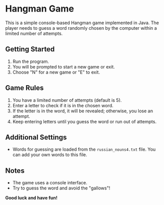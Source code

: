 # Hangman Game

This is a simple console-based Hangman game implemented in Java. The player needs to guess a word randomly chosen by the computer within a limited number of attempts.

## Getting Started

1. Run the program.
2. You will be prompted to start a new game or exit.
3. Choose "N" for a new game or "E" to exit.

## Game Rules

1. You have a limited number of attempts (default is 5).
2. Enter a letter to check if it is in the chosen word.
3. If the letter is in the word, it will be revealed; otherwise, you lose an attempt.
4. Keep entering letters until you guess the word or run out of attempts.

## Additional Settings

- Words for guessing are loaded from the `russian_nouns4.txt` file. You can add your own words to this file.

## Notes

- The game uses a console interface.
- Try to guess the word and avoid the "gallows"!

**Good luck and have fun!**
